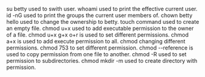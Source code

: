 su betty used to swith user.
whoami used to print the effective current user.
id -nG used to print the groups the current user members of.
chown betty hello used to change the ownership to betty.
touch command used to create an empty file.
chmod u+x used to add executable permission to the owner of a file.
chmod u+x g+x o+r is used to set different permissions.
chmod a+x is used to add execute permission to all.
chmod changing different permissions.
chmod 753 to set different permission.
chmod --reference is used to copy permission from one file to another.
chmod -R used to set permission to subdirectories.
chmod mkdir -m used to create directory with permission.
